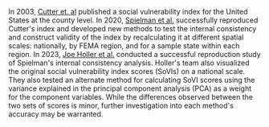 In 2003, [Cutter et. al](https://onlinelibrary.wiley.com/doi/10.1111/1540-6237.8402002) published a social vulnerability index for the United States at the county level. In 2020, [Spielman et al.](https://link.springer.com/article/10.1007/s11069-019-03820-z) successfully reproduced Cutter's index and developed new methods to test the internal consistency and construct validity of the index by recalculating it at different spatial scales: nationally, by FEMA region, and for a sample state within each region. In 2023, [Joe Holler et al.](https://gsokolow.github.io/RPl-Spielman-2020/) conducted a successful reproduction study of Spielman's internal consistency analysis. Holler's team also visualized the original social vulnerability index scores (SoVIs) on a national scale. They also tested an alternate method for calculating SoVI scores using the variance explained in the principal component analysis (PCA) as a weight for the component variables. While the differences observed between the two sets of scores is minor, further investigation into each method's accuracy may be warranted.

